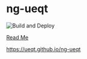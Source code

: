 # ng-ueqt

![Build and Deploy](https://github.com/ueqt/ng-ueqt/workflows/Build%20and%20Deploy/badge.svg)

[Read Me](./ng-ueqt/README.md)

https://ueqt.github.io/ng-ueqt
